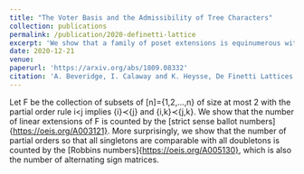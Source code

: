 ```yaml
---
title: "The Voter Basis and the Admissibility of Tree Characters"
collection: publications
permalink: /publication/2020-definetti-lattice
excerpt: 'We show that a family of poset extensions is equinumerous with alternating sign matrices'
date: 2020-12-21
venue: 
paperurl: 'https://arxiv.org/abs/1809.08332'
citation: 'A. Beveridge, I. Calaway and K. Heysse, De Finetti Lattices and Magog Triangles, preprint.'
---
```



Let F be the collection of subsets of [n]={1,2,...,n} of size at most 2 with the partial order rule
i<j implies {i}≺{j} and  {i,k}≺{j,k}. We show that the number of linear extensions of F is counted by the [strict sense ballot numbers]{https://oeis.org/A003121}. 
More surprisingly, we show that the number of partial orders so that all singletons are comparable with all doubletons is counted by the [Robbins numbers]{https://oeis.org/A005130},
which is also the number of alternating sign matrices.
